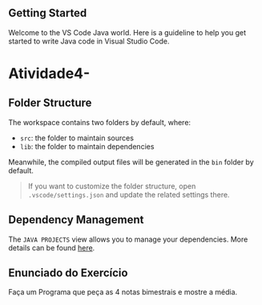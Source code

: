 ## Getting Started

Welcome to the VS Code Java world. Here is a guideline to help you get started to write Java code in Visual Studio Code.

# Atividade4-


## Folder Structure

The workspace contains two folders by default, where:

- `src`: the folder to maintain sources
- `lib`: the folder to maintain dependencies

Meanwhile, the compiled output files will be generated in the `bin` folder by default.

> If you want to customize the folder structure, open `.vscode/settings.json` and update the related settings there.

## Dependency Management

The `JAVA PROJECTS` view allows you to manage your dependencies. More details can be found [here](https://github.com/microsoft/vscode-java-dependency#manage-dependencies).


## Enunciado do Exercício

Faça um Programa que peça as 4 notas bimestrais e mostre a média.